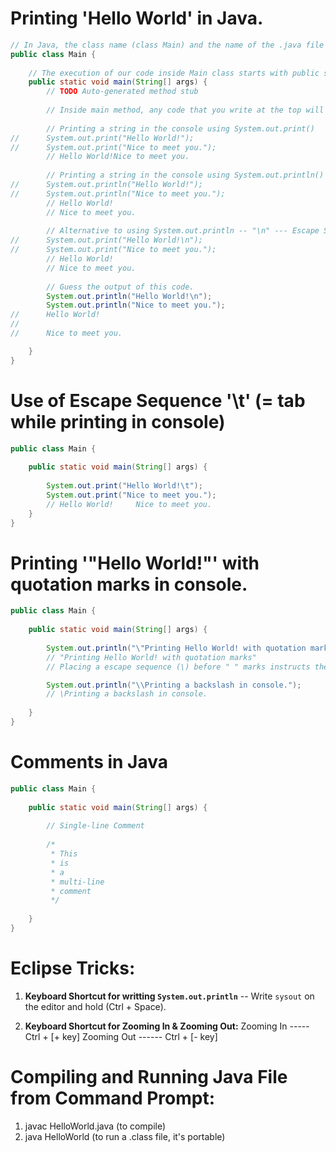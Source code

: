 # Printing 'Hello World' in Java.

```java
// In Java, the class name (class Main) and the name of the .java file (Main.java) have to be same.
public class Main {
	
	// The execution of our code inside Main class starts with public static void main(String[] args) method.
	public static void main(String[] args) {
		// TODO Auto-generated method stub
		
		// Inside main method, any code that you write at the top will get executed first.
		
		// Printing a string in the console using System.out.print()
// 		System.out.print("Hello World!");
// 		System.out.print("Nice to meet you.");
		// Hello World!Nice to meet you.
		
		// Printing a string in the console using System.out.println()
//		System.out.println("Hello World!");
//		System.out.println("Nice to meet you.");
		// Hello World!
		// Nice to meet you.
		
		// Alternative to using System.out.println -- "\n" --- Escape Sequence Character.
//		System.out.print("Hello World!\n");
//		System.out.print("Nice to meet you.");
		// Hello World!
		// Nice to meet you.
		
		// Guess the output of this code.
		System.out.println("Hello World!\n");
		System.out.println("Nice to meet you.");
//		Hello World!
//
//		Nice to meet you.

	}
}
```

# Use of Escape Sequence '\t' (= tab while printing in console)

```java
public class Main {
	
	public static void main(String[] args) {
		
 		System.out.print("Hello World!\t");
 		System.out.print("Nice to meet you.");
 		// Hello World!     Nice to meet you.
	}
}
```

# Printing '"Hello World!"' with quotation marks in console.

```java
public class Main {
	
	public static void main(String[] args) {
		
 		System.out.println("\"Printing Hello World! with quotation marks\"");
        // "Printing Hello World! with quotation marks"
        // Placing a escape sequence (\) before " " marks instructs the Java compiler to consider the following " " marks as string values.

        System.out.println("\\Printing a backslash in console.");
        // \Printing a backslash in console.
 		
	}
}
```

# Comments in Java

```java
public class Main {
	
	public static void main(String[] args) {
		
		// Single-line Comment
		
		/* 
		 * This 
		 * is
		 * a
		 * multi-line
		 * comment
		 */
 		
	}
}
```

# Eclipse Tricks: 

1. **Keyboard Shortcut for writting `System.out.println`** -- Write `sysout` on the editor and hold (Ctrl + Space).

2. **Keyboard Shortcut for Zooming In & Zooming Out:**
		Zooming In ----- Ctrl + [+ key] 
		Zooming Out ------ Ctrl + [- key]


# Compiling and Running Java File from Command Prompt:

1. javac HelloWorld.java (to compile)
1. java HelloWorld (to run a .class file, it's portable)